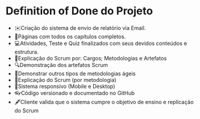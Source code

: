 <h1> Definition of Done do Projeto</h1>

<ul>
    <li>✉️Criação do sistema de envio de relatório via Email. </li>
    <li>📖Páginas com todos os capítulos completos. </li>
    <li>💻Atividades, Teste e Quiz finalizados com seus devidos conteúdos e estrutura. </li>
    <li>📕Explicação do Scrum por: Cargos; Metodologias e Artefatos</li>
    <li>🔍Demonstração dos artefatos Scrum </li>
    <li>🔭Demonstrar outros tipos de metodologias ágeis </li>
    <li>📘Explicação do Scrum (por metodologia) </li>
    <li>🤖Sistema responsivo (Mobile e Desktop)</li>
    <li>👓Código versionado e documentado no GitHub</li>
    <li>🖋️Cliente valida que o sistema cumpre o objetivo de ensino e replicação do Scrum</li>
</ul>
